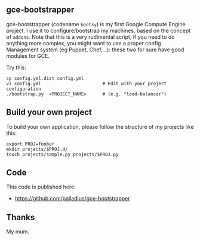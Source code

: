 gce-bootstrapper
----------------

gce-bootstrapper (codename `bootsy`) is my first Google Compute Engine project. I use it to configure/bootstrap my machines,
based on the concept of `addons`. Note that this is a very rudimental script, if you need to do anything more complex, you
might want to use a proper config Management system (eg Puppet, Chef, ..): these two for sure have good modules for GCE.

Try this:

    cp config.yml.dist config.yml
    vi config.yml                       # Edit with your project configuration
    ./bootstrap.py  <PROJECT_NAME>      # (e.g. "load-balancer")

Build your own project
----------------------

To build your own application, please follow the structure of my projects like this:

    export PROJ=foobar
	mkdir projects/$PROJ.d/
	touch projects/sample.py projects/$PROJ.py


Code
----

This code is published here:

* https://github.com/palladius/gce-bootstrapper


Thanks
------

My mum.
